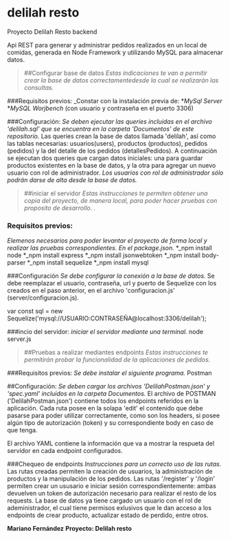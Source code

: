 # delilah resto
Proyecto Delilah Resto backend

Api REST para generar y administrar pedidos realizados en un local de comidas, generada en Node Framework y utilizando MySQL para almacenar datos.

>##Configurar base de datos
_Estas indicaciones te van a permitir crear la base de datos correctamentedesde la cual se realizarán las consultas._

###Requisitos previos:
_Constar con la instalación previa de:
*_MySql Server_
*_MySQL Worjbench_ (con usuario y contraseña en el puerto 3306)

###Configuración:
_Se deben ejecutar las queries incluidas en el archivo 'delilah.sql' que se encuentra en la carpeta 'Documentos' de este repositorio._
Las queries crean la base de datos llamada 'delilah', así como las tablas necesarias: usuarios(users), productos (productos), pedidos (pedidos) y la del detalle de los pedidos (detallesPedidos).
A continuación se ejecutan dos queries que cargan datos iniciales: una para guardar productos existentes en la base de datos, y la otra para agregar un nuevo usuario con rol de administrador.
_Los usuarios con rol de administrador sólo podrán darse de alta desde la base de datos._

> ##iniciar el servidor
_Estas instrucciones te permiten obtener una copia del proyecto, de manera local, para poder hacer pruebas con proposito de desarrollo. ._

### Requisitos previos:
_Elemenos necesarios para poder levantar el proyecto de forma local y realizar las pruebas correspondientes. En el package.json._
*_npm install node
*_npm install express
*_npm install jsonwebtoken
*_npm install body-parser
*_npm install sequelize
*_npm install mysql

###Configuración
_Se debe configurar la conexión a la base de datos._
Se debe reemplazar el usuario, contraseña, url y puerto de Sequelize con los creados en el paso anterior, en el archivo 'configuracion.js' (server/configuracion.js).

var const sql = new Sequelize('mysql://USUARIO:CONTRASEÑA@localhost:3306/delilah');

###incio del servidor:
_iniciar el servidor mediante una terminal._
node server.js


>##Pruebas a realizar mediantes endpoints
_Estas instrucciones te permitirán probar la funcionalidad de la aplicaciones de pedidos._

###Requisitos previos:
_Se debe instalar el siguiente programa._
Postman

##Configuración:
_Se deben cargar los archivos 'DelilahPostman.json' y 'spec.yaml' incluidos en la carpeta Documentos._
El archivo de POSTMAN ('DelilahPostman.json') contiene todos los endpoints referidos en la aplicación. Cada ruta posee en la solapa 'edit' el contenido que debe pasarse para poder utilizar correctamente, como son los headers, si posee algún tipo de autorización (token) y su correspondiente body en caso de que tenga.

El archivo YAML contiene la información que va a mostrar la respueta del servidor en cada endpoint configurados.

###Chequeo de endpoints
_Instrucciones para un correcto uso de las rutas._
Las rutas creadas permiten la creación de usuarios, la administración de productos y la manipulación de los pedidos.
Las rutas '/register' y '/login' permiten crear un ususario e iniciar sesión correspondientemente: ambas devuelven un token de autorización necesario para realizar el resto de los requests.
La base de datos ya tiene cargado un usuario con el rol de adeministrador, el cual tiene permisos exlusivos que le dan acceso a los endpoints de crear producto, actualizar estado de perdido, entre otros. 

**Mariano Fernández**
**Proyecto: Delilah resto**
